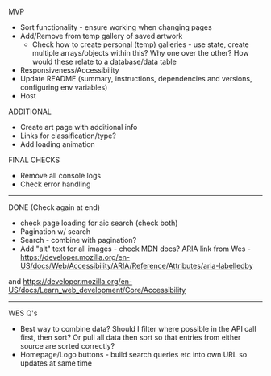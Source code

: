 MVP

- Sort functionality - ensure working when changing pages
- Add/Remove from temp gallery of saved artwork
  - Check how to create personal (temp) galleries - use state, create multiple arrays/objects within this? Why one over the other? How would these relate to a database/data table
- Responsiveness/Accessibility
- Update README (summary, instructions, dependencies and versions, configuring env variables)
- Host

ADDITIONAL

- Create art page with additional info
- Links for classification/type?
- Add loading animation

FINAL CHECKS

- Remove all console logs
- Check error handling


-------------------------------------------------------------------------------------------------------------------------------------------------
DONE (Check again at end)

- check page loading for aic search (check both)
- Pagination w/ search
- Search - combine with pagination?
- Add "alt" text for all images - check MDN docs? ARIA link from Wes - https://developer.mozilla.org/en-US/docs/Web/Accessibility/ARIA/Reference/Attributes/aria-labelledby

and https://developer.mozilla.org/en-US/docs/Learn_web_development/Core/Accessibility

-------------------------------------------------------------------------------------------------------------------------------------------------


WES Q's
- Best way to combine data? Should I filter where possible in the API call first, then sort? Or pull all data then sort so that entries from either source are sorted correctly?
- Homepage/Logo buttons - build search queries etc into own URL so updates at same time